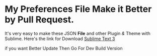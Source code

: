 # My Preferences File Make it Better by Pull Request.

It's very easy to make these JSON **File** and other Plugin *&* Theme with Sublime. Here's the link for Download [Sublime Text 3](http://sublimetext.com/3)

if you want Better Update Then Go For Dev Build Version
